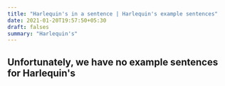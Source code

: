 ```yaml
---
title: "Harlequin's in a sentence | Harlequin's example sentences"
date: 2021-01-20T19:57:50+05:30
draft: falses
summary: "Harlequin's"
---
```

## Unfortunately, we have no example sentences for Harlequin's                 
